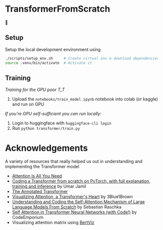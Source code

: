 # TransformerFromScratch
🤖

## Setup

Setup the local development environment using

```bash
./scripts/setup_env.sh     # Create virtual env & download dependencies
source .venv/bin/activate  # Activate it
```

## Training
*Training for the GPU poor T_T*
1. Upload the `notebooks/train_model.ipynb` notebook into colab (or kaggle) and run on GPU

*If you're GPU self-sufficient you can run locally:*
1. Login to huggingface with `huggingface-cli login`
2. Run `python transformer/train.py`


# Acknowledgements
A variety of resources that really helped us out in understanding and implementing the Transformer model

- [Attention Is All You Need](https://arxiv.org/pdf/1706.03762)
- [Coding a Transformer from scratch on PyTorch, with full explanation, training and inference](https://www.youtube.com/watch?v=ISNdQcPhsts) by Umar Jamil
- [The Annotated Transformer](https://nlp.seas.harvard.edu/2018/04/03/attention.html)
- [Visualizing Attention, a Transformer's Heart](https://www.youtube.com/watch?v=eMlx5fFNoYc) by 3Blue1Brown
- [Understanding and Coding the Self-Attention Mechanism of Large Language Models From Scratch](https://sebastianraschka.com/blog/2023/self-attention-from-scratch.html) by Sebastian Raschka
- [Self Attention in Transformer Neural Networks (with Code!)](https://www.youtube.com/watch?v=QCJQG4DuHT0&list=PLTl9hO2Oobd97qfWC40gOSU8C0iu0m2l4) by CodeEmporium
- Visualizing attention matrix using [BertViz](https://github.com/jessevig/bertviz)